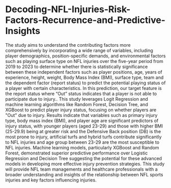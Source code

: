 # Decoding-NFL-Injuries-Risk-Factors-Recurrence-and-Predictive-Insights

The study aims to understand the contributing factors more comprehensively by incorporating a wide range of variables, including player demographics, position-specific demands, and environmental factors such as playing surface type on NFL injuries over the five-year period from 2019 to 2023 to determine whether there is statistically significance between these independent factors such as player positions, age, years of experience, height, weight, Body Mass Index (BMI), surface type, team and the dependent factor (report status) to predict the potential playing status of a player with certain characteristics. In this prediction, our target feature is the report status where “Out” status indicates that a player is not able to participate due to injury.. This study leverages Logit Regression and machine learning algorithms like Random Forest, Decision Tree, and XGBoost to predict player injury status, focusing on whether players are "Out" due to injury. Results indicate that variables such as primary injury type, body mass index (BMI), and player age are significant predictors of injury status, with younger players (aged 23-29) and those with higher BMI (25-29.9) being at greater risk and the Defensive Back position (DB) is the most prone to injury, artificial turfs and hybrid turfs contribute significantly to NFL injuries and age group between 23-29 are the most susceptible to NFL injuries. Machine learning models, particularly XGBoost and Random Forest, demonstrated superior predictive performance over Logistic Regression and Decision Tree suggesting the potential for these advanced models in developing more effective injury prevention strategies. This study will provide NFL team managements and healthcare professionals with a broader understanding and insights of the relationship between NFL sports injuries and key factors influencing injuries.



